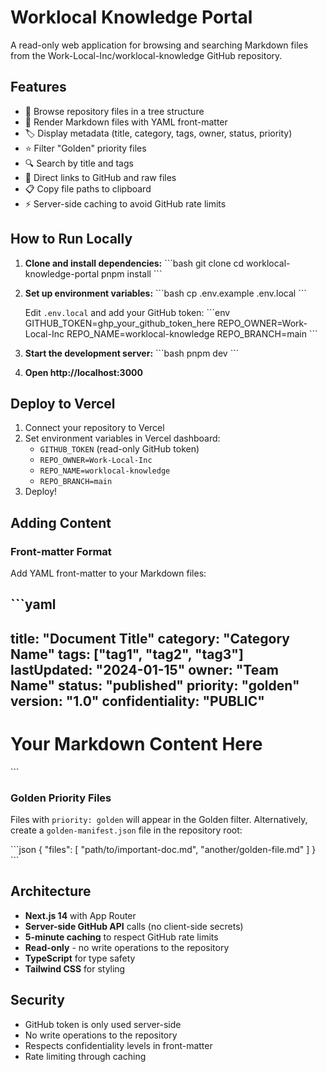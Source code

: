 # Worklocal Knowledge Portal

A read-only web application for browsing and searching Markdown files from the Work-Local-Inc/worklocal-knowledge GitHub repository.

## Features

- 📁 Browse repository files in a tree structure
- 📄 Render Markdown files with YAML front-matter
- 🏷️ Display metadata (title, category, tags, owner, status, priority)
- ⭐ Filter "Golden" priority files
- 🔍 Search by title and tags
- 🔗 Direct links to GitHub and raw files
- 📋 Copy file paths to clipboard
- ⚡ Server-side caching to avoid GitHub rate limits

## How to Run Locally

1. **Clone and install dependencies:**
   \`\`\`bash
   git clone <your-repo-url>
   cd worklocal-knowledge-portal
   pnpm install
   \`\`\`

2. **Set up environment variables:**
   \`\`\`bash
   cp .env.example .env.local
   \`\`\`
   
   Edit `.env.local` and add your GitHub token:
   \`\`\`env
   GITHUB_TOKEN=ghp_your_github_token_here
   REPO_OWNER=Work-Local-Inc
   REPO_NAME=worklocal-knowledge
   REPO_BRANCH=main
   \`\`\`

3. **Start the development server:**
   \`\`\`bash
   pnpm dev
   \`\`\`

4. **Open http://localhost:3000**

## Deploy to Vercel

1. Connect your repository to Vercel
2. Set environment variables in Vercel dashboard:
   - `GITHUB_TOKEN` (read-only GitHub token)
   - `REPO_OWNER=Work-Local-Inc`
   - `REPO_NAME=worklocal-knowledge`
   - `REPO_BRANCH=main`
3. Deploy!

## Adding Content

### Front-matter Format

Add YAML front-matter to your Markdown files:

\`\`\`yaml
---
title: "Document Title"
category: "Category Name"
tags: ["tag1", "tag2", "tag3"]
lastUpdated: "2024-01-15"
owner: "Team Name"
status: "published"
priority: "golden"
version: "1.0"
confidentiality: "PUBLIC"
---

# Your Markdown Content Here
\`\`\`

### Golden Priority Files

Files with `priority: golden` will appear in the Golden filter. Alternatively, create a `golden-manifest.json` file in the repository root:

\`\`\`json
{
  "files": [
    "path/to/important-doc.md",
    "another/golden-file.md"
  ]
}
\`\`\`

## Architecture

- **Next.js 14** with App Router
- **Server-side GitHub API** calls (no client-side secrets)
- **5-minute caching** to respect GitHub rate limits
- **Read-only** - no write operations to the repository
- **TypeScript** for type safety
- **Tailwind CSS** for styling

## Security

- GitHub token is only used server-side
- No write operations to the repository
- Respects confidentiality levels in front-matter
- Rate limiting through caching
